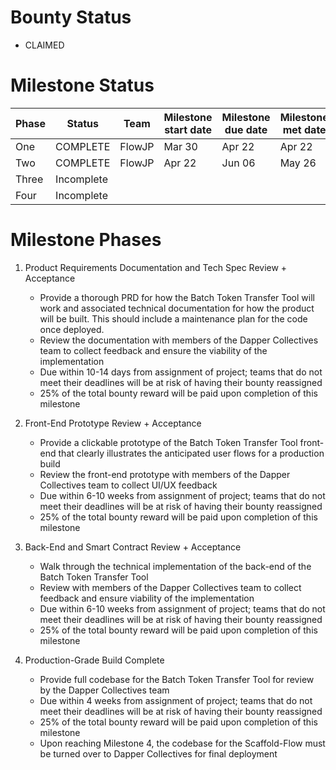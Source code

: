 
# Bounty Status
- CLAIMED

# Milestone Status

| Phase | Status     | Team   | Milestone start date | Milestone due date | Milestone met date |
|-------|------------|--------|----------------------|--------------------|--------------------|
| One   | COMPLETE   | FlowJP | Mar 30               | Apr 22             | Apr 22             |
| Two   | COMPLETE   | FlowJP | Apr 22               | Jun 06             | May 26             |
| Three | Incomplete |        |                      |                    |                    |
| Four  | Incomplete |        |                      |                    |                    |

# Milestone Phases
1. Product Requirements Documentation and Tech Spec Review + Acceptance
   - Provide a thorough PRD for how the Batch Token Transfer Tool will work and associated technical documentation for how the product will be built. This should include a maintenance plan for the code once deployed.
   - Review the documentation with members of the Dapper Collectives team to collect feedback and ensure the viability of the implementation
   - Due within 10-14 days from assignment of project; teams that do not meet their deadlines will be at risk of having their bounty reassigned
   - 25% of the total bounty reward will be paid upon completion of this milestone

2. Front-End Prototype Review + Acceptance
   - Provide a clickable prototype of the Batch Token Transfer Tool front-end that clearly illustrates the anticipated user flows for a production build
   - Review the front-end prototype with members of the Dapper Collectives team to collect UI/UX feedback
   - Due within 6-10 weeks from assignment of project; teams that do not meet their deadlines will be at risk of having their bounty reassigned
   - 25% of the total bounty reward will be paid upon completion of this milestone

3. Back-End and Smart Contract Review + Acceptance
   - Walk through the technical implementation of the back-end of the Batch Token Transfer Tool
   - Review with members of the Dapper Collectives team to collect feedback and ensure viability of the implementation
   - Due within 6-10 weeks from assignment of project; teams that do not meet their deadlines will be at risk of having their bounty reassigned
   - 25% of the total bounty reward will be paid upon completion of this milestone

4. Production-Grade Build Complete
   - Provide full codebase for the Batch Token Transfer Tool for review by the Dapper Collectives team
   - Due within 4 weeks from assignment of project; teams that do not meet their deadlines will be at risk of having their bounty reassigned
   - 25% of the total bounty reward will be paid upon completion of this milestone
   - Upon reaching Milestone 4, the codebase for the Scaffold-Flow must be turned over to Dapper Collectives for final deployment


